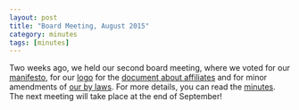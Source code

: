 ```yaml
---
layout: post
title: "Board Meeting, August 2015"
category: minutes
tags: [minutes]
---
```


Two weeks ago, we held our second board meeting, where we voted for
our [manifesto](/legal-documents/manifesto.html), for our [logo](/logo/)
for the [document about affiliates](/legal-documents/affiliates.html) and
for minor amendments of [our by laws](/legal-documents/non-profit-corporate-by-laws.html). For more details, you can read
the [minutes](/meetings/board-2015-08-05.html). The next meeting will take place
at the end of September!

